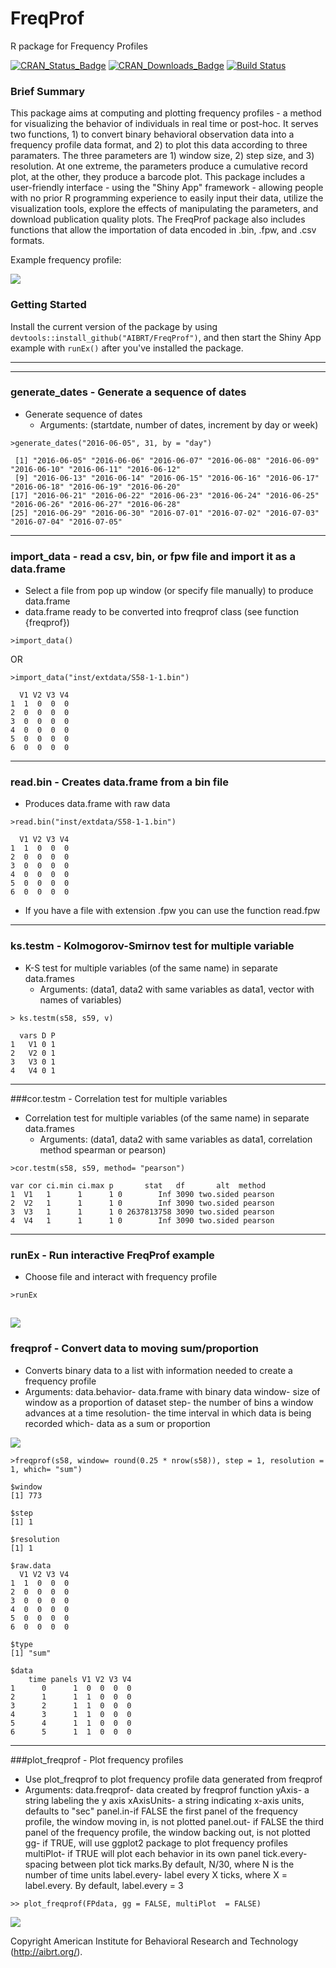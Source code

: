 # FreqProf
R package for Frequency Profiles

[![CRAN_Status_Badge](http://www.r-pkg.org/badges/version/FreqProf)](http://cran.r-project.org/package=FreqProf)
[![CRAN_Downloads_Badge](http://cranlogs.r-pkg.org/badges/grand-total/FreqProf)](http://cranlogs.r-pkg.org/badges/grand-total/FreqProf)
[![Build Status](https://travis-ci.org/gitronald/FreqProf.svg?branch=master)](https://travis-ci.org/gitronald/FreqProf)

### Brief Summary
This package aims at computing and plotting frequency profiles - a method for visualizing the behavior of individuals in real time or post-hoc. It serves two functions, 1) to convert binary behavioral observation data into a frequency profile data format, and 2) to plot this data according to three paramaters. The three parameters are 1) window size, 2) step size, and 3) resolution. At one extreme, the parameters produce a cumulative record plot, at the other, they produce a barcode plot. This package includes a user-friendly interface - using the "Shiny App" framework - allowing people with no prior R programming experience to easily input their data, utilize the visualization tools, explore the effects of manipulating the parameters, and download publication quality plots. The FreqProf package also includes functions that allow the importation of data encoded in .bin, .fpw, and .csv formats.

Example frequency profile: 

![](https://i.imgur.com/9DvRzhW.png)

### Getting Started
Install the current version of the package by using `devtools::install_github("AIBRT/FreqProf")`, and then start the 
Shiny App example with `runEx()` after you've installed the package.

------
------
### generate_dates - Generate a sequence of dates
* Generate sequence of dates 
  * Arguments: (startdate, number of dates, increment by day or week)

``` {r}
>generate_dates("2016-06-05", 31, by = "day")

```
```{r}
 [1] "2016-06-05" "2016-06-06" "2016-06-07" "2016-06-08" "2016-06-09" "2016-06-10" "2016-06-11" "2016-06-12"
 [9] "2016-06-13" "2016-06-14" "2016-06-15" "2016-06-16" "2016-06-17" "2016-06-18" "2016-06-19" "2016-06-20"
[17] "2016-06-21" "2016-06-22" "2016-06-23" "2016-06-24" "2016-06-25" "2016-06-26" "2016-06-27" "2016-06-28"
[25] "2016-06-29" "2016-06-30" "2016-07-01" "2016-07-02" "2016-07-03" "2016-07-04" "2016-07-05"

```
------
### import_data - read a csv, bin, or fpw file and import it as a data.frame
* Select a file from pop up window (or specify file manually) to produce data.frame
* data.frame ready to be converted into freqprof class (see function {freqprof})
```{r}
>import_data()
```
OR
``` {r}
>import_data("inst/extdata/S58-1-1.bin")
```

```{r}
  V1 V2 V3 V4
1  1  0  0  0
2  0  0  0  0
3  0  0  0  0
4  0  0  0  0
5  0  0  0  0
6  0  0  0  0
```
------
### read.bin - Creates data.frame from a bin file
* Produces data.frame with raw data

```{r}
>read.bin("inst/extdata/S58-1-1.bin")
```

```{r}
  V1 V2 V3 V4
1  1  0  0  0
2  0  0  0  0
3  0  0  0  0
4  0  0  0  0
5  0  0  0  0
6  0  0  0  0
```
* If you have a file with extension .fpw you can use the function read.fpw

------
### ks.testm - Kolmogorov-Smirnov test for multiple variable
* K-S test for multiple variables (of the same name) in separate data.frames
  * Arguments: (data1, data2 with same variables as data1, vector with names of variables)

```{r}
> ks.testm(s58, s59, v)
```

```{r}
  vars D P
1   V1 0 1
2   V2 0 1
3   V3 0 1
4   V4 0 1
```
------
###cor.testm - Correlation test for multiple variables
* Correlation test for multiple variables (of the same name) in separate data.frames
  * Arguments: (data1, data2 with same variables as data1, correlation method spearman or pearson)

```{r}
>cor.testm(s58, s59, method= "pearson")
```

```{r}
var cor ci.min ci.max p       stat   df       alt  method
1  V1   1      1      1 0        Inf 3090 two.sided pearson
2  V2   1      1      1 0        Inf 3090 two.sided pearson
3  V3   1      1      1 0 2637813758 3090 two.sided pearson
4  V4   1      1      1 0        Inf 3090 two.sided pearson
```

------
### runEx - Run interactive FreqProf example
* Choose file and interact with frequency profile

```{r}
>runEx
```
![](https://i.imgur.com/zjvcQVn.png)
------
### freqprof - Convert data to moving sum/proportion
* Converts binary data to a list with information needed to create a frequency profile
* Arguments:
  data.behavior- data.frame with binary data 
  window- size of window as a proportion of dataset
  step- the number of bins a window advances at a time
  resolution- the time interval in which data is being recorded
  which- data as a sum or proportion

![](https://i.imgur.com/gtViBsB.jpg)
  
```{r}
>freqprof(s58, window= round(0.25 * nrow(s58)), step = 1, resolution = 1, which= "sum")
```


```{r}
$window
[1] 773

$step
[1] 1

$resolution
[1] 1

$raw.data
  V1 V2 V3 V4
1  1  0  0  0
2  0  0  0  0
3  0  0  0  0
4  0  0  0  0
5  0  0  0  0
6  0  0  0  0

$type
[1] "sum"

$data
    time panels V1 V2 V3 V4
1      0      1  0  0  0  0
2      1      1  1  0  0  0
3      2      1  1  0  0  0
4      3      1  1  0  0  0
5      4      1  1  0  0  0
6      5      1  1  0  0  0

```
------
###plot_freqprof - Plot frequency profiles
* Use plot_freqprof to plot frequency profile data generated from freqprof
* Arguments: 
  data.freqprof- data created by freqprof function
  yAxis- a string labeling the y axis
  xAxisUnits- a string indicating x-axis units, defaults to "sec"
  panel.in-if FALSE the first panel of the frequency profile, the window moving in, is not plotted
  panel.out- if FALSE the third panel of the frequency profile, the window backing out, is not plotted
  gg- if TRUE, will use ggplot2 package to plot frequency profiles
  multiPlot- if TRUE will plot each behavior in its own panel
  tick.every- spacing between plot tick marks.By default, N/30, where N is the number of time units
  label.every- label every X ticks, where X = label.every. By default, label.every = 3
```{r}
>> plot_freqprof(FPdata, gg = FALSE, multiPlot  = FALSE)
```
![](https://i.imgur.com/0nDqSD4.png)

Copyright American Institute for Behavioral Research and Technology (http://aibrt.org/).